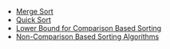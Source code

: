 * [Merge Sort](https://github.com/byam/algorithms/blob/master/divide_and_conquer/sort/merge_sort)
* [Quick Sort](https://github.com/byam/algorithms/blob/master/divide_and_conquer/sort/quick_sort)
* [Lower Bound for Comparison Based Sorting](https://github.com/byam/algorithms/blob/master/divide_and_conquer/sort/comparison_based_sorting)
* [Non-Comparison Based Sorting Algorithms](https://github.com/byam/algorithms/blob/master/divide_and_conquer/sort/non_comparison_based_sorting)
